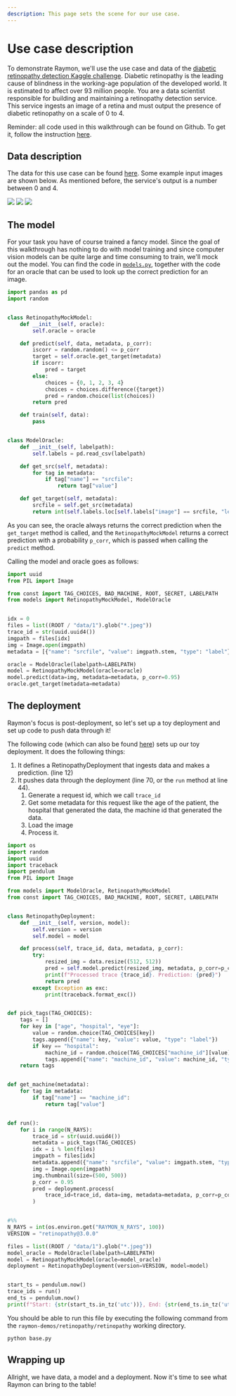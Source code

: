 ```yaml
---
description: This page sets the scene for our use case.
---
```


# Use case description

To demonstrate Raymon, we'll use the use case and data of the [diabetic retinopathy detection Kaggle challenge](https://www.kaggle.com/c/diabetic-retinopathy-detection). Diabetic retinopathy is the leading cause of blindness in the working-age population of the developed world. It is estimated to affect over 93 million people. You are a data scientist responsible for building and maintaining a retinopathy detection service. This service ingests an image of a retina and must output the presence of diabetic retinopathy on a scale of 0 to 4.&#x20;

Reminder: all code used in this walkthrough can be found on Github. To get it, follow the instruction [here](intro-vision-walkthrough.md).

## Data description

The data for this use case can be found [here](https://github.com/raymon-ai/raymon-demos/tree/master/retinopathy/data). Some example input images are shown below. As mentioned before, the service's output is a number between 0 and 4.

![](../.gitbook/assets/997\_right.jpeg) ![](../.gitbook/assets/998\_left.jpeg) ![](../.gitbook/assets/998\_right.jpeg)

## The model

For your task you have of course trained a fancy model. Since the goal of this walkthrough has nothing to do with model training and since computer vision models can be quite large and time consuming to train, we'll mock out the model. You can find the code in [`models.py`](https://github.com/raymon-ai/raymon-demos/blob/master/retinopathy/retinopathy/models.py), together with the code for an oracle that can be used to look up the correct prediction for an image.

```python
import pandas as pd
import random


class RetinopathyMockModel:
    def __init__(self, oracle):
        self.oracle = oracle

    def predict(self, data, metadata, p_corr):
        iscorr = random.random() <= p_corr
        target = self.oracle.get_target(metadata)
        if iscorr:
            pred = target
        else:
            choices = {0, 1, 2, 3, 4}
            choices = choices.difference({target})
            pred = random.choice(list(choices))
        return pred

    def train(self, data):
        pass


class ModelOracle:
    def __init__(self, labelpath):
        self.labels = pd.read_csv(labelpath)

    def get_src(self, metadata):
        for tag in metadata:
            if tag["name"] == "srcfile":
                return tag["value"]

    def get_target(self, metadata):
        srcfile = self.get_src(metadata)
        return int(self.labels.loc[self.labels["image"] == srcfile, "level"].values[0])
```

As you can see, the oracle always returns the correct prediction when the `get_target` method is called, and the `RetinopathyMockModel` returns a correct prediction with a probability `p_corr`, which is passed when calling the `predict` method.

Calling the model and oracle goes as follows:

```python
import uuid
from PIL import Image

from const import TAG_CHOICES, BAD_MACHINE, ROOT, SECRET, LABELPATH
from models import RetinopathyMockModel, ModelOracle


idx = 0
files = list((ROOT / "data/1").glob("*.jpeg"))
trace_id = str(uuid.uuid4())
imgpath = files[idx]
img = Image.open(imgpath)
metadata = [{"name": "srcfile", "value": imgpath.stem, "type": "label"}]

oracle = ModelOracle(labelpath=LABELPATH)
model = RetinopathyMockModel(oracle=oracle)
model.predict(data=img, metadata=metadata, p_corr=0.95)
oracle.get_target(metadata=metadata)
```

## The deployment

Raymon's focus is post-deployment, so let's set up a toy deployment and set up code to push data through it!&#x20;

The following code (which can also be found [here](https://github.com/raymon-ai/raymon-demos/blob/master/retinopathy/retinopathy/base.py)) sets up our toy deployment. It does the following things:

1. It defines a RetinopathyDeployment that ingests data and makes a prediction. (line 12)
2. It pushes data through the deployment (line 70, or the `run` method at line 44).
   1. Generate a request id, which we call `trace_id`
   2. Get some metadata for this request like the age of the patient, the hospital that generated the data, the machine id that generated the data.&#x20;
   3. Load the image
   4. Process it.



```python
import os
import random
import uuid
import traceback
import pendulum
from PIL import Image

from models import ModelOracle, RetinopathyMockModel
from const import TAG_CHOICES, BAD_MACHINE, ROOT, SECRET, LABELPATH


class RetinopathyDeployment:
    def __init__(self, version, model):
        self.version = version
        self.model = model

    def process(self, trace_id, data, metadata, p_corr):
        try:
            resized_img = data.resize((512, 512))
            pred = self.model.predict(resized_img, metadata, p_corr=p_corr)
            print(f"Processed trace {trace_id}. Prediction: {pred}")
            return pred
        except Exception as exc:
            print(traceback.format_exc())


def pick_tags(TAG_CHOICES):
    tags = []
    for key in ["age", "hospital", "eye"]:
        value = random.choice(TAG_CHOICES[key])
        tags.append({"name": key, "value": value, "type": "label"})
        if key == "hospital":
            machine_id = random.choice(TAG_CHOICES["machine_id"][value])
            tags.append({"name": "machine_id", "value": machine_id, "type": "label"})
    return tags


def get_machine(metadata):
    for tag in metadata:
        if tag["name"] == "machine_id":
            return tag["value"]


def run():
    for i in range(N_RAYS):
        trace_id = str(uuid.uuid4())
        metadata = pick_tags(TAG_CHOICES)
        idx = i % len(files)
        imgpath = files[idx]
        metadata.append({"name": "srcfile", "value": imgpath.stem, "type": "label"})
        img = Image.open(imgpath)
        img.thumbnail(size=(500, 500))
        p_corr = 0.95
        pred = deployment.process(
            trace_id=trace_id, data=img, metadata=metadata, p_corr=p_corr
        )


#%%
N_RAYS = int(os.environ.get("RAYMON_N_RAYS", 100))
VERSION = "retinopathy@3.0.0"

files = list((ROOT / "data/1").glob("*.jpeg"))
model_oracle = ModelOracle(labelpath=LABELPATH)
model = RetinopathyMockModel(oracle=model_oracle)
deployment = RetinopathyDeployment(version=VERSION, model=model)


start_ts = pendulum.now()
trace_ids = run()
end_ts = pendulum.now()
print(f"Start: {str(start_ts.in_tz('utc'))}, End: {str(end_ts.in_tz('utc'))}")
```

You should be able to run this file by executing the following command from the `raymon-demos/retinopathy/retinopathy` working directory.

```
python base.py
```

## Wrapping up

Allright, we have data, a model and a deployment. Now it's time to see what Raymon can bring to the table!

